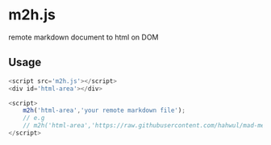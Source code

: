 # m2h.js
remote markdown document to html on DOM

## Usage
```javascript
<script src='m2h.js'></script>
<div id='html-area'></div>

<script>
	m2h('html-area','your remote markdown file');
    // e.g
    // m2h('html-area','https://raw.githubusercontent.com/hahwul/mad-metasploit/master/README.md');
</script>
```
